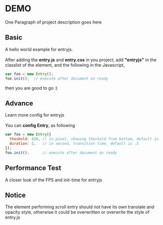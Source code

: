 # DEMO
One Paragraph of project description goes here

## Basic
A hello world example for entryjs. <br/><br/>
After adding the **entry.js** and **entry.css** in you project, add **"entryjs"** in the classlist of the element, and the following in the Javascript, 
```js
var foo = new Entry();
foo.init();  // execute after document on ready
```
then you are good to go :)

## Advance
Learn more config for entryjs <br/><br/>
You can **config Entry**, as following
```js
var foo = new Entry({
  theshold: 420, // in pixel, showing theshold from bottom, default is 200
  duration: 2,   // in second, transition time, default is .5
});
foo.init();      // execute after document on ready
```

## Performance Test
A closer look of the FPS and init-time for entryjs

## Notice
The element performing scroll entry should not have its own translate and opacity style, otherwise it could be overwritten or overwrite the style of entry.js

